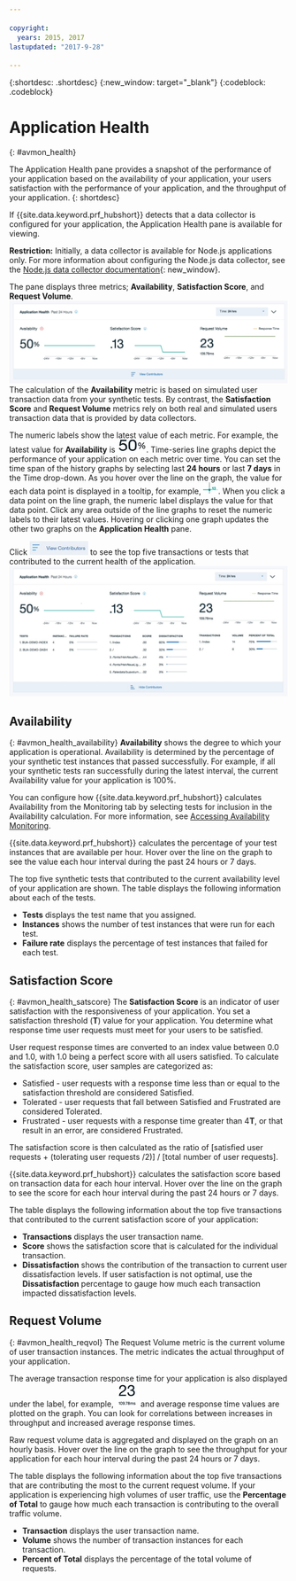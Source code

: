 ```yaml
---

copyright:
  years: 2015, 2017
lastupdated: "2017-9-28"

---
```


{:shortdesc: .shortdesc}
{:new_window: target="_blank"}
{:codeblock: .codeblock}

# Application Health
{: #avmon_health}

The Application Health pane provides a snapshot of the performance of your application based on the availability of your application, your users satisfaction with the performance of your application, and the throughput of your application.
{: shortdesc}

If {{site.data.keyword.prf_hubshort}} detects that a data collector is configured for your application, the Application Health pane is available for viewing.

**Restriction:** Initially, a data collector is available for Node.js applications only. For more information about configuring the Node.js data collector, see the [Node.js data collector documentation](https://www.npmjs.com/package/ibmapm "(Opens in a new tab or window)"){: new_window}.

The pane displays three metrics; **Availability**, **Satisfaction Score**, and **Request Volume**.
![Application Health pane that shows your apps level of availability, user satisfaction, and transaction throughput.](images/avmon_app_health_ui.jpg)
 The calculation of the **Availability** metric is based on simulated user transaction data from your synthetic tests. By contrast, the **Satisfaction Score** and **Request Volume** metrics rely on both real and simulated users transaction data that is provided by data collectors.

The numeric labels show the latest value of each metric. For example, the latest value for **Availability** is ![The latest value of the Availability metric.](images/avmon_app_health_latest.jpg). Time-series line graphs depict the performance of your application on each metric over time. You can set the time span of the history graphs by selecting last **24 hours** or last **7 days** in the Time drop-down. As you hover over the line on the graph, the value for each data point is displayed in a tooltip, for example, ![A tooltip on the history line graph.](images/avmon_app_health_hover.jpg). When you click a data point on the line graph, the numeric label displays the value for that data point. Click any area outside of the line graphs to reset the numeric labels to their latest values. Hovering or clicking one graph updates the other two graphs on the **Application Health** pane.

Click ![View Contributions menu that you can expand to see contributing transactions or tests.](images/avmon_view_contrib.jpg) to see the top five transactions or tests that contributed to the current health of the application.![Application Health pane that shows the level of availability, user satisfaction, and transaction throughput of your application.](images/avmon_app_health_expanded.jpg)

## Availability
{: #avmon_health_availability}
**Availability** shows the degree to which your application is operational. Availability is determined by the percentage of your synthetic test instances that passed successfully. For example, if all your synthetic tests ran successfully during the latest interval, the current Availability value for your application is 100%.

You can configure how {{site.data.keyword.prf_hubshort}} calculates Availability from the Monitoring tab by selecting tests for inclusion in the Availability calculation. For more information, see [Accessing Availability Monitoring](avmon_tab.html "You can access the Availability Monitoring dashboard from the **Monitoring** tab. The Monitoring tab for your Cloud Foundry application displays summary information about the availability and status of your tests, and your service subscription details and usage.").

{{site.data.keyword.prf_hubshort}} calculates the percentage of your test instances that are available per hour. Hover over the line on the graph to see the value each hour interval during the past 24 hours or 7 days.

The top five synthetic tests that contributed to the current availability level of your application are shown. The table displays the following information about each of the tests.

-   **Tests** displays the test name that you assigned.
-   **Instances** shows the number of test instances that were run for each test.
-   **Failure rate** displays the percentage of test instances that failed for each test.


## Satisfaction Score
{: #avmon_health_satscore}
The **Satisfaction Score** is an indicator of user satisfaction with the responsiveness of your application. You set a satisfaction threshold (**T**) value for your application. You determine what response time user requests must meet for your users to be satisfied.

User request response times are converted to an index value between 0.0 and 1.0, with 1.0 being a perfect score with all users satisfied. To calculate the satisfaction score, user samples are categorized as:

-   Satisfied - user requests with a response time less than or equal to the satisfaction threshold are considered Satisfied.
-   Tolerated - user requests that fall between Satisfied and Frustrated are considered Tolerated.
-   Frustrated - user requests with a response time greater than 4**T**, or that result in an error, are considered Frustrated.

The satisfaction score is then calculated as the ratio of [satisfied user requests + (tolerating user requests /2)] / [total number of user requests].

{{site.data.keyword.prf_hubshort}} calculates the satisfaction score based on transaction data for each hour interval. Hover over the line on the graph to see the score for each hour interval during the past 24 hours or 7 days.

The table displays the following information about the top five transactions that contributed to the current satisfaction score of your application:

-   **Transactions** displays the user transaction name.
-   **Score** shows the satisfaction score that is calculated for the individual transaction.
-   **Dissatisfaction** shows the contribution of the transaction to current user dissatisfaction levels. If user satisfaction is not optimal, use the **Dissatisfaction** percentage to gauge how much each transaction impacted dissatisfaction levels.


## Request Volume
{: #avmon_health_reqvol}
The Request Volume metric is the current volume of user transaction instances. The metric indicates the actual throughput of your application.

The average transaction response time for your application is also displayed under the label, for example, ![The latest value average response time.](images/avmon_app_health_response.jpg) and average response time values are plotted on the graph. You can look for correlations between increases in throughput and increased average response times.

Raw request volume data is aggregated and displayed on the graph on an hourly basis. Hover over the line on the graph to see the throughput for your application for each hour interval during the past 24 hours or 7 days.

The table displays the following information about the top five transactions that are contributing the most to the current request volume. If your application is experiencing high volumes of user traffic, use the **Percentage of Total** to gauge how much each transaction is contributing to the overall traffic volume.

-   **Transaction** displays the user transaction name.
-   **Volume** shows the number of transaction instances for each transaction.
-   **Percent of Total** displays the percentage of the total volume of requests.
